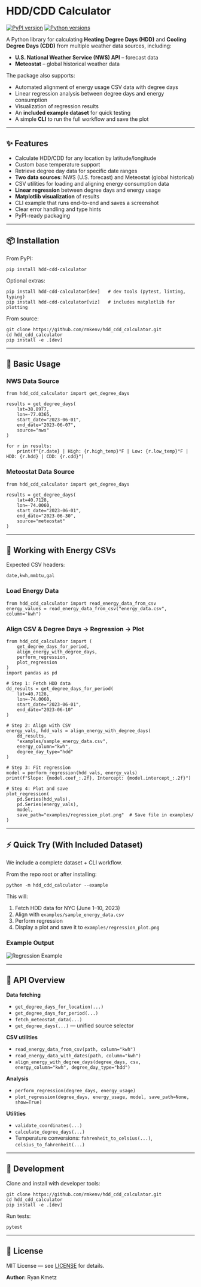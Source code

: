 # HDD/CDD Calculator


[![PyPI version](https://img.shields.io/pypi/v/hdd-cdd-calculator)](https://pypi.org/project/hdd-cdd-calculator/)
[![Python versions](https://img.shields.io/pypi/pyversions/hdd-cdd-calculator)](https://pypi.org/project/hdd-cdd-calculator/)

A Python library for calculating **Heating Degree Days (HDD)** and **Cooling Degree Days (CDD)** from multiple weather data sources, including:

- **U.S. National Weather Service (NWS) API** – forecast data  
- **Meteostat** – global historical weather data

The package also supports:
- Automated alignment of energy usage CSV data with degree days
- Linear regression analysis between degree days and energy consumption
- Visualization of regression results
- An **included example dataset** for quick testing
- A simple **CLI** to run the full workflow and save the plot

---

## ✨ Features

- Calculate HDD/CDD for any location by latitude/longitude
- Custom base temperature support
- Retrieve degree day data for specific date ranges
- **Two data sources**: NWS (U.S. forecast) and Meteostat (global historical)
- CSV utilities for loading and aligning energy consumption data
- **Linear regression** between degree days and energy usage
- **Matplotlib visualization** of results
- CLI example that runs end-to-end and saves a screenshot
- Clear error handling and type hints
- PyPI-ready packaging

---

## 📦 Installation

From PyPI:
```
pip install hdd-cdd-calculator
```

Optional extras:
```
pip install hdd-cdd-calculator[dev]   # dev tools (pytest, linting, typing)
pip install hdd-cdd-calculator[viz]   # includes matplotlib for plotting
```

From source:
```
git clone https://github.com/rmkenv/hdd_cdd_calculator.git
cd hdd_cdd_calculator
pip install -e .[dev]
```

---

## 🚀 Basic Usage

### NWS Data Source
```
from hdd_cdd_calculator import get_degree_days

results = get_degree_days(
    lat=38.8977,
    lon=-77.0365,
    start_date="2023-06-01",
    end_date="2023-06-07",
    source="nws"
)

for r in results:
    print(f"{r.date} | High: {r.high_temp}°F | Low: {r.low_temp}°F | HDD: {r.hdd} | CDD: {r.cdd}")
```

### Meteostat Data Source
```
from hdd_cdd_calculator import get_degree_days

results = get_degree_days(
    lat=40.7128,
    lon=-74.0060,
    start_date="2023-06-01",
    end_date="2023-06-30",
    source="meteostat"
)
```

---

## 📂 Working with Energy CSVs

Expected CSV headers:
```
date,kwh,mmbtu,gal
```

### Load Energy Data
```
from hdd_cdd_calculator import read_energy_data_from_csv
energy_values = read_energy_data_from_csv("energy_data.csv", column="kwh")
```

### Align CSV & Degree Days → Regression → Plot
```
from hdd_cdd_calculator import (
    get_degree_days_for_period,
    align_energy_with_degree_days,
    perform_regression,
    plot_regression
)
import pandas as pd

# Step 1: Fetch HDD data
dd_results = get_degree_days_for_period(
    lat=40.7128,
    lon=-74.0060,
    start_date="2023-06-01",
    end_date="2023-06-10"
)

# Step 2: Align with CSV
energy_vals, hdd_vals = align_energy_with_degree_days(
    dd_results,
    "examples/sample_energy_data.csv",
    energy_column="kwh",
    degree_day_type="hdd"
)

# Step 3: Fit regression
model = perform_regression(hdd_vals, energy_vals)
print(f"Slope: {model.coef_:.2f}, Intercept: {model.intercept_:.2f}")

# Step 4: Plot and save
plot_regression(
    pd.Series(hdd_vals),
    pd.Series(energy_vals),
    model,
    save_path="examples/regression_plot.png"  # Save file in examples/
)
```

---

## ⚡ Quick Try (With Included Dataset)

We include a complete dataset + CLI workflow.

From the repo root or after installing:
```
python -m hdd_cdd_calculator --example
```

This will:
1. Fetch HDD data for NYC (June 1–10, 2023)  
2. Align with `examples/sample_energy_data.csv`  
3. Perform regression  
4. Display a plot and save it to `examples/regression_plot.png`

### Example Output
![Regression Example](examples/regression_plot.png)

---

## 📖 API Overview

**Data fetching**
- `get_degree_days_for_location(...)`
- `get_degree_days_for_period(...)`
- `fetch_meteostat_data(...)`
- `get_degree_days(...)` — unified source selector

**CSV utilities**
- `read_energy_data_from_csv(path, column="kwh")`
- `read_energy_data_with_dates(path, column="kwh")`
- `align_energy_with_degree_days(degree_days, csv, energy_column="kwh", degree_day_type="hdd")`

**Analysis**
- `perform_regression(degree_days, energy_usage)`
- `plot_regression(degree_days, energy_usage, model, save_path=None, show=True)`

**Utilities**
- `validate_coordinates(...)`
- `calculate_degree_days(...)`
- Temperature conversions: `fahrenheit_to_celsius(...)`, `celsius_to_fahrenheit(...)`

---

## 🧪 Development

Clone and install with developer tools:
```
git clone https://github.com/rmkenv/hdd_cdd_calculator.git
cd hdd_cdd_calculator
pip install -e .[dev]
```

Run tests:
```
pytest
```

---

## 📜 License

MIT License — see [LICENSE](LICENSE) for details.

**Author:** Ryan Kmetz
```

